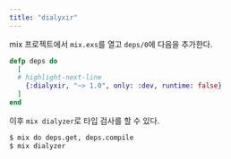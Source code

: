 ```yaml
---
title: "dialyxir"
---
```



mix 프로젝트에서 `mix.exs`를 열고 `deps/0`에 다음을 추가한다.

```elixir
defp deps do
  [
  # highlight-next-line
    {:dialyxir, "~> 1.0", only: :dev, runtime: false}
  ]
end
```

이후 `mix dialyzer`로 타입 검사를 할 수 있다.

```bash
$ mix do deps.get, deps.compile
$ mix dialyzer
```
